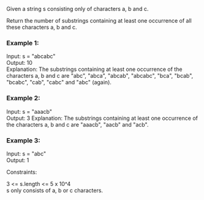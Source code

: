 Given a string s consisting only of characters a, b and c.  

Return the number of substrings containing at least one occurrence of all these characters a, b and c.  

 

### Example 1:  
 
Input: s = "abcabc"  
Output: 10  
Explanation: The substrings containing at least one occurrence of the characters a, b and c are "abc", "abca", "abcab", "abcabc", "bca", "bcab", "bcabc", "cab", "cabc" and "abc" (again). 
### Example 2:  

Input: s = "aaacb"  
Output: 3
Explanation: The substrings containing at least one occurrence of the characters a, b and c are "aaacb", "aacb" and "acb".   
### Example 3: 

Input: s = "abc"  
Output: 1  
 

Constraints:  

3 <= s.length <= 5 x 10^4  
s only consists of a, b or c characters.  
